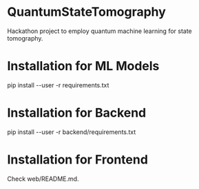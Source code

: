 # QuantumStateTomography
Hackathon project to employ quantum  machine  learning  for  state  tomography.

# Installation for ML Models
pip install --user -r requirements.txt

# Installation for Backend
pip install --user -r backend/requirements.txt

# Installation for Frontend
Check web/README.md.